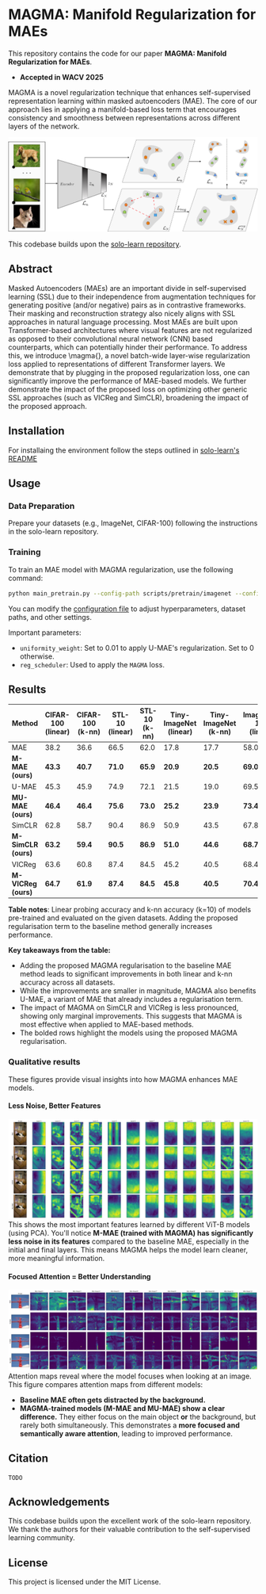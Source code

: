 # MAGMA: Manifold Regularization for MAEs

This repository contains the code for our paper **MAGMA: Manifold Regularization for MAEs**.

- **Accepted in WACV 2025**

MAGMA is a novel regularization technique that enhances self-supervised representation learning within masked autoencoders (MAE). The core of our approach lies in applying a manifold-based loss term that encourages consistency and smoothness between representations across different layers of the network. 

![Teaser](assets/teaser.png)

This codebase builds upon the [solo-learn repository](https://github.com/vturrisi/solo-learn).

## Abstract
Masked Autoencoders (MAEs) are an important divide in self-supervised learning (SSL) due to their independence from augmentation techniques for generating positive (and/or negative) pairs as in contrastive frameworks. Their masking and reconstruction strategy also nicely aligns with SSL approaches in natural language processing. Most MAEs are built upon Transformer-based architectures where visual features are not regularized as opposed to their convolutional neural network (CNN) based counterparts, which can potentially hinder their performance. To address this, we introduce \magma{}, a novel batch-wide layer-wise regularization loss applied to representations of different Transformer layers. We demonstrate that by plugging in the proposed regularization loss, one can significantly improve the performance of MAE-based models. We further demonstrate the impact of the proposed loss on optimizing other generic SSL approaches (such as VICReg and SimCLR), broadening the impact of the proposed approach.

## Installation
For installaing the environment follow the steps outlined in [solo-learn's README](solo/README.md)

## Usage
### Data Preparation

Prepare your datasets (e.g., ImageNet, CIFAR-100) following the instructions in the solo-learn repository.

### Training
To train an MAE model with MAGMA regularization, use the following command:

```bash
python main_pretrain.py --config-path scripts/pretrain/imagenet --config-name mae-reg-uniformity.yaml 
```

You can modify the [configuration file](scripts/pretrain/imagenet/mae-reg-uniformity.yaml) to adjust hyperparameters, dataset paths, and other settings.

Important parameters:
- `uniformity_weight`: Set to 0.01 to apply U-MAE's regularization. Set to 0 otherwise.
- `reg_scheduler`: Used to apply the `MAGMA` loss. 

## Results
| Method           | CIFAR-100 (linear) | CIFAR-100 (k-nn) | STL-10 (linear) | STL-10 (k-nn) | Tiny-ImageNet (linear) | Tiny-ImageNet (k-nn) | ImageNet-100 (linear) | ImageNet-100 (k-nn) |
| ---------------- | ------------------ | ---------------- | --------------- | ------------- | ---------------------- | ---------------------- | --------------------- | --------------------- |
| MAE              | 38.2               | 36.6              | 66.5            | 62.0          | 17.8                  | 17.7                  | 58.0                 | 47.5                 |
| **M-MAE (ours)** | **43.3**            | **40.7**           | **71.0**         | **65.9**       | **20.9**               | **20.5**               | **69.0**              | **49.8**              |
| U-MAE            | 45.3               | 45.9              | 74.9            | 72.1          | 21.5                  | 19.0                  | 69.5                 | 56.8                 |
| **MU-MAE (ours)** | **46.4**            | **46.4**           | **75.6**         | **73.0**       | **25.2**               | **23.9**               | **73.4**              | **60.1**              |
| SimCLR           | 62.8               | 58.7              | 90.4            | 86.9          | 50.9                  | 43.5                  | 67.8                 | 65.3                 |
| **M-SimCLR (ours)** | **63.2**            | **59.4**           | **90.5**         | **86.9**       | **51.0**               | **44.6**               | **68.7**              | **65.6**              |
| VICReg           | 63.6               | 60.8              | 87.4            | 84.5          | 45.2                  | 40.5                  | 68.4                 | 62.1                 |
| **M-VICReg (ours)** | **64.7**            | **61.9**           | **87.4**         | **84.5**       | **45.8**               | **40.5**               | **70.4**              | **65.1**              |

**Table notes**: Linear probing accuracy and k-nn accuracy (k=10) of models pre-trained and evaluated on the given datasets. Adding the proposed regularisation term to the baseline method generally increases performance.

**Key takeaways from the table:**

*   Adding the proposed MAGMA regularisation to the baseline MAE method leads to significant improvements in both linear and k-nn accuracy across all datasets.
*   While the improvements are smaller in magnitude, MAGMA also benefits U-MAE, a variant of MAE that already includes a regularisation term.
*   The impact of MAGMA on SimCLR and VICReg is less pronounced, showing only marginal improvements. This suggests that MAGMA is most effective when applied to MAE-based methods.
*   The bolded rows highlight the models using the proposed MAGMA regularisation.

### Qualitative results

These figures provide visual insights into how MAGMA enhances MAE models.

#### Less Noise, Better Features
![Cute cat](assets/cute_cow.png)
This shows the most important features learned by different ViT-B models (using PCA). You'll notice **M-MAE (trained with MAGMA) has significantly less noise in its features** compared to the baseline MAE, especially in the initial and final layers.  This means MAGMA helps the model learn cleaner, more meaningful information. 

#### Focused Attention = Better Understanding
![Bridge](assets/bridge.png)
Attention maps reveal where the model focuses when looking at an image. This figure compares attention maps from different models:

*   **Baseline MAE often gets distracted by the background.**
*   **MAGMA-trained models (M-MAE and MU-MAE) show a clear difference.** They either focus on the main object **or** the background, but rarely both simultaneously. This demonstrates a **more focused and semantically aware attention**, leading to improved performance. 


## Citation
```(bibtex)
TODO
```

## Acknowledgements
This codebase builds upon the excellent work of the solo-learn repository. We thank the authors for their valuable contribution to the self-supervised learning community.

## License
This project is licensed under the MIT License.
